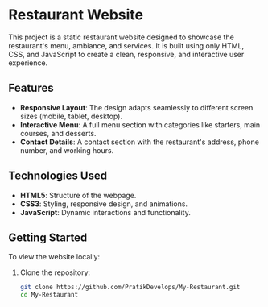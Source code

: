 # Restaurant Website

This project is a static restaurant website designed to showcase the restaurant's menu, ambiance, and services. It is built using only HTML, CSS, and JavaScript to create a clean, responsive, and interactive user experience.

## Features

- **Responsive Layout**: The design adapts seamlessly to different screen sizes (mobile, tablet, desktop).
- **Interactive Menu**: A full menu section with categories like starters, main courses, and desserts.
- **Contact Details**: A contact section with the restaurant's address, phone number, and working hours.

## Technologies Used

- **HTML5**: Structure of the webpage.
- **CSS3**: Styling, responsive design, and animations.
- **JavaScript**: Dynamic interactions and functionality.

## Getting Started

To view the website locally:

1. Clone the repository:
   ```bash
   git clone https://github.com/PratikDevelops/My-Restaurant.git
   cd My-Restaurant
